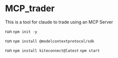 # MCP_trader
This is a tool for claude to trade using an MCP Server

run
`npm init -y`

run 
`npm install @modelcontextprotocol/sdk`

run
`npm install kiteconnect@latest`
`npm start`
